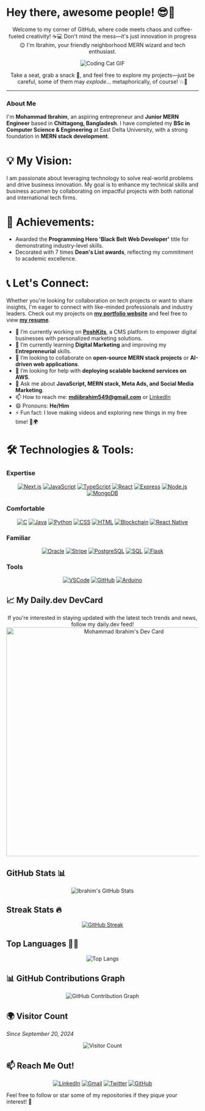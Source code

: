 # Hey there, awesome people! 😎👋
<div align="center">
Welcome to my corner of GitHub, where code meets chaos and coffee-fueled creativity! ☕💻  
Don't mind the mess—it's just innovation in progress 😉 I'm Ibrahim, your friendly neighborhood MERN wizard and tech enthusiast.

![Coding Cat GIF](https://media.giphy.com/media/JIX9t2j0ZTN9S/giphy.gif)

Take a seat, grab a snack 🍕, and feel free to explore my projects—just be careful, some of them may *explode*... metaphorically, of course! 💥🚀
</div>

---

### About Me
I'm **Mohammad Ibrahim**, an aspiring entrepreneur and **Junior MERN Engineer** based in **Chittagong, Bangladesh**. I have completed my **BSc in Computer Science & Engineering** at East Delta University, with a strong foundation in **MERN stack development**.

# 💡 My Vision:
I am passionate about leveraging technology to solve real-world problems and drive business innovation. My goal is to enhance my technical skills and business acumen by collaborating on impactful projects with both national and international tech firms.

# 🏅 Achievements:
- Awarded the **Programming Hero 'Black Belt Web Developer'** title for demonstrating industry-level skills.
- Decorated with 7 times **Dean's List awards**, reflecting my commitment to academic  excellence.

# 📞 Let's Connect:
Whether you're looking for collaboration on tech projects or want to share insights, I'm eager to connect with like-minded professionals and industry leaders. Check out my projects on **[my portfolio website](https://mdiibrahim.vercel.app/)** and feel free to view **[my resume](https://drive.google.com/drive/folders/1VpQaKKRkPEl6QdcacTekAIBJIZajuGRT?usp=drive_link)**.


- 🔭 I’m currently working on **[PoshKits](https://poshkitsbd.com/)**, a CMS platform to empower digital businesses with personalized marketing solutions.
- 🌱 I’m currently learning **Digital Marketing** and improving my **Entrepreneurial** skills.
- 👯 I’m looking to collaborate on **open-source MERN stack projects** or **AI-driven web applications**.
- 🤔 I’m looking for help with **deploying scalable backend services on AWS**.
- 💬 Ask me about **JavaScript, MERN stack, Meta Ads, and Social Media Marketing**.
- 📫 How to reach me: **[mdiibrahim549@gmail.com](mailto:mdiibrahim549@gmail.com)** or [LinkedIn](https://www.linkedin.com/in/mdiibrahim/)
- 😄 Pronouns: **He/Him**
- ⚡ Fun fact: I love making videos and exploring new things in my free time! 🎥🌍

# 🛠️ Technologies & Tools:

### Expertise
<div align="center">
  
[![Next.js](https://skillicons.dev/icons?i=nextjs)](https://skillicons.dev)
[![JavaScript](https://skillicons.dev/icons?i=js)](https://skillicons.dev)
[![TypeScript](https://skillicons.dev/icons?i=ts)](https://skillicons.dev)
[![React](https://skillicons.dev/icons?i=react)](https://skillicons.dev)
[![Express](https://skillicons.dev/icons?i=express)](https://skillicons.dev)
[![Node.js](https://skillicons.dev/icons?i=nodejs)](https://skillicons.dev)
[![MongoDB](https://skillicons.dev/icons?i=mongodb)](https://skillicons.dev)
  
</div>

### Comfortable
<div align="center">

[![C](https://skillicons.dev/icons?i=c)](https://skillicons.dev)
[![Java](https://skillicons.dev/icons?i=java)](https://skillicons.dev)
[![Python](https://skillicons.dev/icons?i=python)](https://skillicons.dev)
[![CSS](https://skillicons.dev/icons?i=css)](https://skillicons.dev)
[![HTML](https://skillicons.dev/icons?i=html)](https://skillicons.dev)
[![Blockchain](https://skillicons.dev/icons?i=solidity)](https://skillicons.dev)
[![React Native](https://skillicons.dev/icons?i=react)](https://skillicons.dev)
  
</div>

### Familiar
<div align="center">

[![Oracle](https://skillicons.dev/icons?i=oracle)](https://skillicons.dev)
[![Stripe](https://skillicons.dev/icons?i=stripe)](https://skillicons.dev)
[![PostgreSQL](https://skillicons.dev/icons?i=postgres)](https://skillicons.dev)
[![SQL](https://skillicons.dev/icons?i=mysql)](https://skillicons.dev)
[![Flask](https://skillicons.dev/icons?i=flask)](https://skillicons.dev)
  
</div>

### Tools
<div align="center">

[![VSCode](https://skillicons.dev/icons?i=vscode)](https://skillicons.dev)
[![GitHub](https://skillicons.dev/icons?i=github)](https://skillicons.dev)
[![Arduino](https://skillicons.dev/icons?i=arduino)](https://skillicons.dev)

</div>

## 📈 My Daily.dev DevCard
<div align="center">
If you're interested in staying updated with the latest tech trends and news, follow my daily.dev feed! 

<a href="https://app.daily.dev/mdiibrahim" target="_blank">
  <img src="https://api.daily.dev/devcards/v2/ilJG0s4gtJbvMqpKDVBGt.png?type=wide&r=mhg" width="600" alt="Mohammad Ibrahim's Dev Card"/>
</a>
</div>

## GitHub Stats 📊
<div align="center">

![Ibrahim's GitHub Stats](https://github-readme-stats.vercel.app/api?username=mdiibrahim&show_icons=true&theme=radical)

</div>

## Streak Stats 🔥
<div align="center">

[![GitHub Streak](https://streak-stats.demolab.com/?user=mdiibrahim&theme=radical)](https://git.io/streak-stats)

</div>

## Top Languages 👨‍💻
<div align="center">

![Top Langs](https://github-readme-stats.vercel.app/api/top-langs/?username=mdiibrahim&layout=compact&theme=radical)

</div>

## 📊 GitHub Contributions Graph

<div align="center">

![GitHub Contribution Graph](https://github-readme-activity-graph.vercel.app/graph?username=mdiibrahim&bg_color=1f1f1f&color=ffffff&line=ff5733&point=ffff00&area=true&hide_border=true)

</div>




## 🌍 Visitor Count
*Since September 20, 2024*
<div align="center">

![Visitor Count](https://profile-counter.glitch.me/{mdiibrahim}/count.svg)

</div>



## 📫 Reach Me Out!

<div align="center">

[![LinkedIn](https://skillicons.dev/icons?i=linkedin)](https://www.linkedin.com/in/mdiibrahim/)
[![Gmail](https://skillicons.dev/icons?i=gmail)](mailto:mdiibrahim549@gmail.com)
[![Twitter](https://skillicons.dev/icons?i=twitter)](https://twitter.com/mdiiibrahim)
[![GitHub](https://skillicons.dev/icons?i=github)](https://github.com/mdiibrahim)

</div>



Feel free to follow or star some of my repositories if they pique your interest! 🌟
